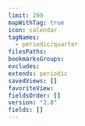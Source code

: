 ```yaml
---
limit: 200
mapWithTag: true
icon: calendar
tagNames:
  - periodic/quarter
filesPaths: 
bookmarksGroups: 
excludes: 
extends: periodic
savedViews: []
favoriteView: 
fieldsOrder: []
version: "2.8"
fields: []
---
```

